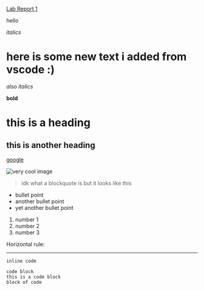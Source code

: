 [Lab Report 1](https://codyprupp.github.io/cse15l-lab-reports/lab-report-1-week-2.html)

hello

_italics_

# here is some new text i added from vscode :)

*also italics*

**bold**

# this is a heading

## this is another heading

[google](https://www.google.com/)

![very cool image](https://cdn.shopify.com/s/files/1/1061/1924/products/Flushed_Emoji_Icon_5e6ce936-4add-472b-96ba-9082998adcf7_grande.png?v=1542446803)

> idk what a blockquote is but it looks like this

* bullet point
* another bullet point
* yet another bullet point

1. number 1
2. number 2
3. number 3

Horizontal rule:
___

`inline code`

```
code block
this is a code block
block of code
```
